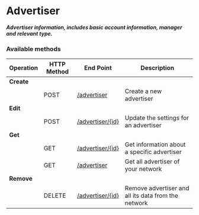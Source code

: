 # **Advertiser**

_**Advertiser information, includes basic account information, manager and relevant type.**_

### **Available methods**

| **Operation** | **HTTP Method** | **End Point** | **Description** |
| --- | --- | --- | --- |
| **Create** |  |  |  |
|  | POST | [/advertiser](./create.md) | Create a new advertiser |
| **Edit** |  |  |  |
|  | POST | [/advertiser/{id}](./edit.md) | Update the settings for an advertiser |
| **Get** |  |  |  |
|  | GET | [/advertiser/{id}](./read.md) | Get information about a specific advertiser |
|  | GET | [/advertiser](./read.md) | Get all advertiser of your network |
| **Remove** |  |  |  |
|  | DELETE | [/advertiser/{id}](./delete.md) | Remove advertiser and all its data from the network |

